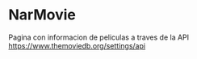 # NarMovie
Pagina con informacion de peliculas a traves de la API https://www.themoviedb.org/settings/api
